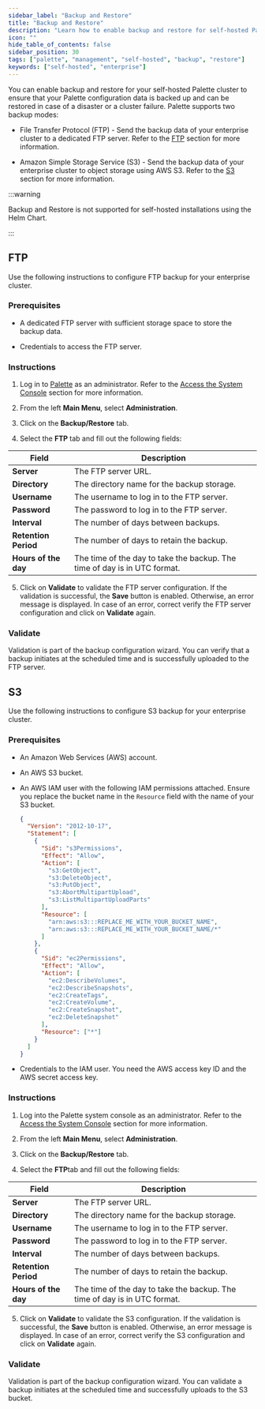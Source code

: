 ```yaml
---
sidebar_label: "Backup and Restore"
title: "Backup and Restore"
description: "Learn how to enable backup and restore for self-hosted Palette."
icon: ""
hide_table_of_contents: false
sidebar_position: 30
tags: ["palette", "management", "self-hosted", "backup", "restore"]
keywords: ["self-hosted", "enterprise"]
---
```


You can enable backup and restore for your self-hosted Palette cluster to ensure that your Palette configuration data is backed up and can be restored in case of a disaster or a cluster failure. Palette supports two backup modes:

- File Transfer Protocol (FTP) - Send the backup data of your enterprise cluster to a dedicated FTP server. Refer to the [FTP](#ftp) section for more information.

- Amazon Simple Storage Service (S3) - Send the backup data of your enterprise cluster to object storage using AWS S3. Refer to the [S3](#s3) section for more information.

:::warning

Backup and Restore is not supported for self-hosted installations using the Helm Chart.

:::

## FTP

Use the following instructions to configure FTP backup for your enterprise cluster.

### Prerequisites

- A dedicated FTP server with sufficient storage space to store the backup data.

- Credentials to access the FTP server.

### Instructions

1. Log in to [Palette](https://console.spectrocloud.com) as an administrator. Refer to the [Access the System Console](../system-management/system-management.md#access-the-system-console) section for more information.

2. From the left **Main Menu**, select **Administration**.

3. Click on the **Backup/Restore** tab.

4. Select the **FTP** tab and fill out the following fields:

| **Field**            | **Description**                                                           |
| -------------------- | ------------------------------------------------------------------------- |
| **Server**           | The FTP server URL.                                                       |
| **Directory**        | The directory name for the backup storage.                                |
| **Username**         | The username to log in to the FTP server.                                 |
| **Password**         | The password to log in to the FTP server.                                 |
| **Interval**         | The number of days between backups.                                       |
| **Retention Period** | The number of days to retain the backup.                                  |
| **Hours of the day** | The time of the day to take the backup. The time of day is in UTC format. |

5. Click on **Validate** to validate the FTP server configuration. If the validation is successful, the **Save** button is enabled. Otherwise, an error message is displayed. In case of an error, correct verify the FTP server configuration and click on **Validate** again.

### Validate

Validation is part of the backup configuration wizard. You can verify that a backup initiates at the scheduled time and is successfully uploaded to the FTP server.

## S3

Use the following instructions to configure S3 backup for your enterprise cluster.

### Prerequisites

- An Amazon Web Services (AWS) account.

- An AWS S3 bucket.

- An AWS IAM user with the following IAM permissions attached. Ensure you replace the bucket name in the `Resource` field with the name of your S3 bucket.

  ```json
  {
    "Version": "2012-10-17",
    "Statement": [
      {
        "Sid": "s3Permissions",
        "Effect": "Allow",
        "Action": [
          "s3:GetObject",
          "s3:DeleteObject",
          "s3:PutObject",
          "s3:AbortMultipartUpload",
          "s3:ListMultipartUploadParts"
        ],
        "Resource": [
          "arn:aws:s3:::REPLACE_ME_WITH_YOUR_BUCKET_NAME",
          "arn:aws:s3:::REPLACE_ME_WITH_YOUR_BUCKET_NAME/*"
        ]
      },
      {
        "Sid": "ec2Permissions",
        "Effect": "Allow",
        "Action": [
          "ec2:DescribeVolumes",
          "ec2:DescribeSnapshots",
          "ec2:CreateTags",
          "ec2:CreateVolume",
          "ec2:CreateSnapshot",
          "ec2:DeleteSnapshot"
        ],
        "Resource": ["*"]
      }
    ]
  }
  ```

- Credentials to the IAM user. You need the AWS access key ID and the AWS secret access key.

### Instructions

1. Log into the Palette system console as an administrator. Refer to the [Access the System Console](../system-management/system-management.md#access-the-system-console) section for more information.

2. From the left **Main Menu**, select **Administration**.

3. Click on the **Backup/Restore** tab.

4. Select the **FTP**tab and fill out the following fields:

| **Field**            | **Description**                                                           |
| -------------------- | ------------------------------------------------------------------------- |
| **Server**           | The FTP server URL.                                                       |
| **Directory**        | The directory name for the backup storage.                                |
| **Username**         | The username to log in to the FTP server.                                 |
| **Password**         | The password to log in to the FTP server.                                 |
| **Interval**         | The number of days between backups.                                       |
| **Retention Period** | The number of days to retain the backup.                                  |
| **Hours of the day** | The time of the day to take the backup. The time of day is in UTC format. |

5. Click on **Validate** to validate the S3 configuration. If the validation is successful, the **Save** button is enabled. Otherwise, an error message is displayed. In case of an error, correct verify the S3 configuration and click on **Validate** again.

### Validate

Validation is part of the backup configuration wizard. You can validate a backup initiates at the scheduled time and successfully uploads to the S3 bucket.
